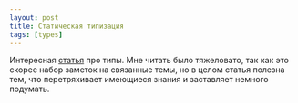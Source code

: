 ```yaml
---
layout: post
title: Статическая типизация
tags: [types]
---
```

Интересная [статья](https://habr.com/ru/post/550958/) про типы. Мне читать было тяжеловато, так как это скорее набор заметок на связанные темы, но в целом статья полезна тем, что перетряхивает имеющиеся знания и заставляет немного подумать.

